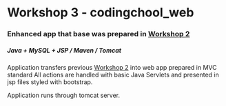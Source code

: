 # Workshop 3 - codingchool_web
### Enhanced app that base was prepared in [Workshop 2](https://github.com/bierzan/codingschool)
##### Java + MySQL + JSP / Maven / Tomcat

Application transfers previous [Workshop 2](https://github.com/bierzan/codingschool) into web app prepared in MVC standard
All actions are handled with basic Java Servlets and presented in jsp files styled with bootstrap.

Application runs through tomcat server.
